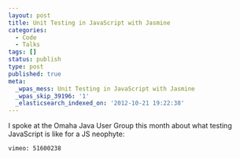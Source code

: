```yaml
---
layout: post
title: Unit Testing in JavaScript with Jasmine
categories:
  - Code
  - Talks
tags: []
status: publish
type: post
published: true
meta:
  _wpas_mess: Unit Testing in JavaScript with Jasmine
  _wpas_skip_39196: '1'
  _elasticsearch_indexed_on: '2012-10-21 19:22:38'
---
```


I spoke at the Omaha Java User Group this month about what testing JavaScript is like for a JS neophyte:

`vimeo: 51600238`
